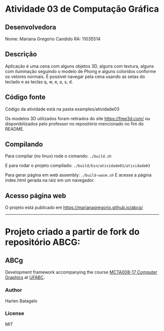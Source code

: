 # Atividade 03 de Computação Gráfica
## Desenvolvedora
Nome: Mariana Gregorio Candido
RA: 11035514

## Descrição
Aplicação é uma cena com alguns objetos 3D, alguns com textura, alguns com iluminação seguindo o modelo de Phong e alguns coloridos conforme os vetores normais. É possível navegar pela cena usando as setas do teclado e as teclas q, w, e, a, s, d.

## Código fonte
Código da atividade está na pasta examples/atividade03

Os modelos 3D utilizados foram retirados do site https://free3d.com/ ou disponibilizados pelo professor no repositório mencionado no fim do README.

## Compilando
Para compilar (no linux) rode o comando:
`` ./build.sh ``

E para rodar o projeto compilado:
`` ./build/bin/atividade03/atividade03 ``

Para gerar página em web assembly:
`` ./build-wasm.sh ``
E acesse a página index.html gerada na raiz em um navegador.

## Acesso página web

O projeto está publicado em https://marianagregorio.github.io/abcg/

---

# Projeto criado a partir de fork do repositório ABCG:
## ABCg

Development framework accompanying the course [MCTA008-17 Computer Graphics](http://professor.ufabc.edu.br/~harlen.batagelo/cg/) at [UFABC](https://www.ufabc.edu.br/).

### Author

Harlen Batagelo

### License

MIT
